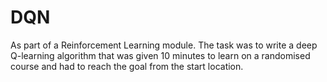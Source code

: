 # DQN
As part of a Reinforcement Learning module. The task was to write a deep Q-learning algorithm that was given 10 minutes to learn on a randomised course and had to reach the goal from the start location. 
